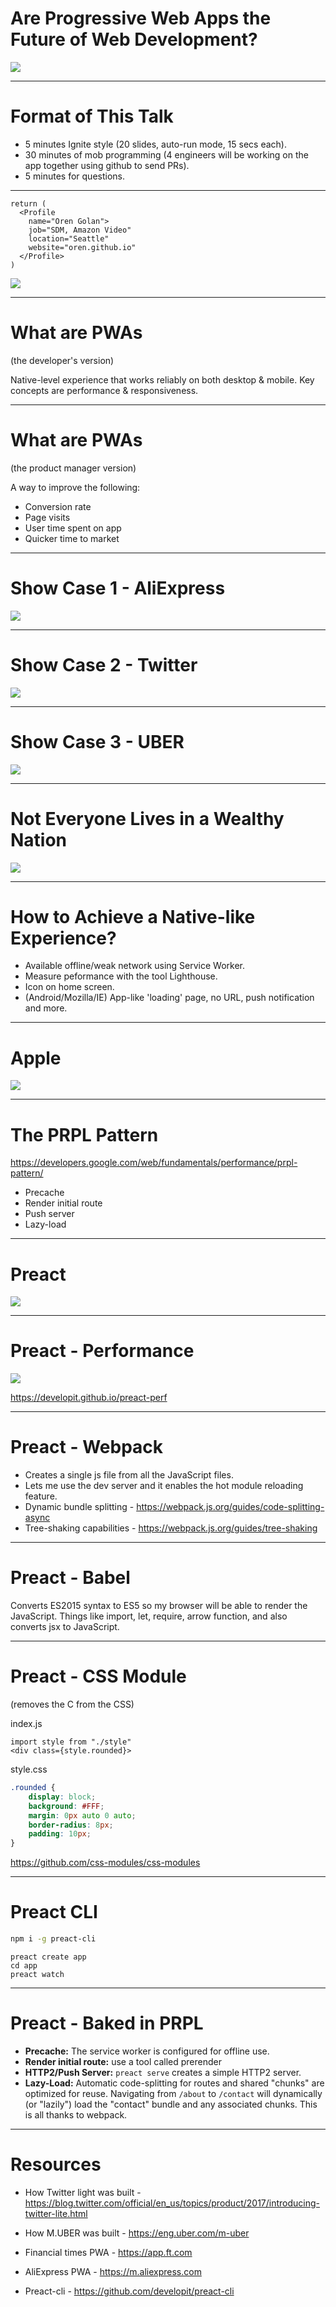<!-- page_number: true -->

Are Progressive Web Apps the Future of Web Development?
===
![](pics/future.jpg)

---

# Format of This Talk

* 5 minutes Ignite style (20 slides, auto-run mode, 15 secs each).
* 30 minutes of mob programming (4 engineers will be working on the app together using github to send PRs).
* 5 minutes for questions.

---

```
return (
  <Profile
    name="Oren Golan">
    job="SDM, Amazon Video"
    location="Seattle"
    website="oren.github.io"
  </Profile>
)
```
![](pics/amazon-video.jpg)

---

# What are PWAs
(the developer's version)

Native-level experience that works reliably on both desktop & mobile. Key concepts are performance & responsiveness.

---

# What are PWAs
(the product manager version)

A way to improve the following:
- Conversion rate
- Page visits
- User time spent on app
- Quicker time to market

---

# Show Case 1 - AliExpress
![](pics/ali.png)

---

# Show Case 2 - Twitter 
![](pics/twitter-light.png)

---

# Show Case 3 - UBER 
![](pics/uber.png)

---

# Not Everyone Lives in a Wealthy Nation
![](pics/too-many.png)

---

# How to Achieve a Native-like Experience?
- Available offline/weak network using Service Worker.
- Measure peformance with the tool Lighthouse.
- Icon on home screen.
- (Android/Mozilla/IE) App-like 'loading' page, no URL, push notification and more.

---

# Apple
![](pics/apple.jpg)

---

# The PRPL Pattern
https://developers.google.com/web/fundamentals/performance/prpl-pattern/
* Precache
* Render initial route
* Push server
* Lazy-load

---

# Preact
![](pics/preact.png)

---

# Preact - Performance
![](pics/bench.png)

https://developit.github.io/preact-perf

---

# Preact - Webpack
* Creates a single js file from all the JavaScript files.
* Lets me use the dev server and it enables the hot module reloading feature.
* Dynamic bundle splitting - https://webpack.js.org/guides/code-splitting-async
* Tree-shaking capabilities - https://webpack.js.org/guides/tree-shaking

---

# Preact - Babel

Converts ES2015 syntax to ES5 so my browser will be able to render the JavaScript. Things like import, let, require, arrow function, and also converts jsx to JavaScript.

---
# Preact - CSS Module
(removes the C from the CSS)

index.js
```
import style from "./style"
<div class={style.rounded}>
```

style.css
``` css
.rounded {
	display: block;
	background: #FFF;
	margin: 0px auto 0 auto;
	border-radius: 8px;
	padding: 10px;
}
```

https://github.com/css-modules/css-modules

---

# Preact CLI

```bash
npm i -g preact-cli
```

```
preact create app
cd app
preact watch
```

---

# Preact - Baked in PRPL
* **Precache:** The service worker is configured for offline use.
* **Render initial route:** use a tool called prerender
* **HTTP2/Push Server:** `preact serve` creates a simple HTTP2 server.
* **Lazy-Load:** Automatic code-splitting for routes and shared "chunks" are optimized for reuse. Navigating from `/about` to `/contact` will dynamically (or "lazily") load the "contact" bundle and any associated chunks. This is all thanks to webpack.

---

# Resources

* How Twitter light was built - https://blog.twitter.com/official/en_us/topics/product/2017/introducing-twitter-lite.html

* How M.UBER was built - https://eng.uber.com/m-uber

* Financial times PWA - https://app.ft.com

* AliExpress PWA - https://m.aliexpress.com

* Preact-cli - https://github.com/developit/preact-cli